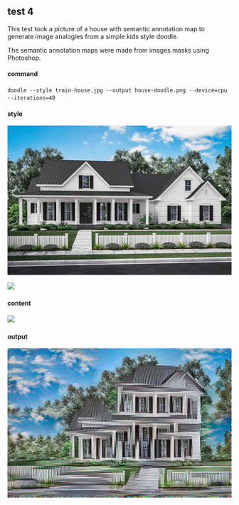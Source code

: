 ## test 4

This test took a picture of a house with semantic annotation map to generate image analogies from a simple kids style doodle.

The semantic annotation maps were made from images masks using Photoshop.

#### command

`doodle --style train-house.jpg --output house-doodle.png --device=cpu --iterations=40`

#### style

![](train-house.jpg)

![](train-house.jpg_sem.png)

#### content

![](house-doodle.png_sem.png)

#### output

![](house-doodle.png)


